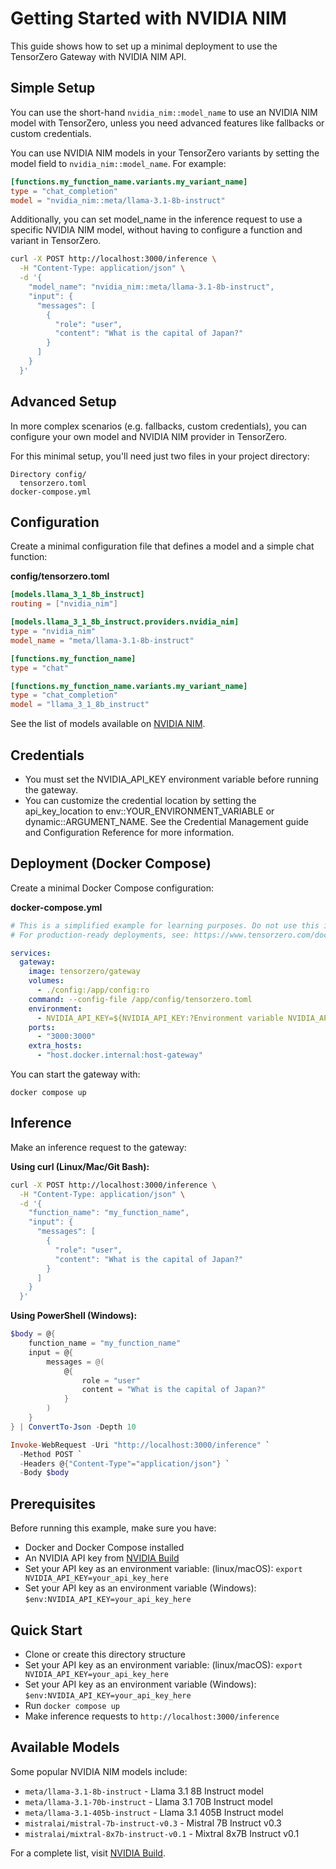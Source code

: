 # Getting Started with NVIDIA NIM

This guide shows how to set up a minimal deployment to use the TensorZero Gateway with NVIDIA NIM API.

## Simple Setup

You can use the short-hand `nvidia_nim::model_name` to use an NVIDIA NIM model with TensorZero, unless you need advanced features like fallbacks or custom credentials.

You can use NVIDIA NIM models in your TensorZero variants by setting the model field to `nvidia_nim::model_name`. For example:

```toml
[functions.my_function_name.variants.my_variant_name]
type = "chat_completion"
model = "nvidia_nim::meta/llama-3.1-8b-instruct"
```

Additionally, you can set model_name in the inference request to use a specific NVIDIA NIM model, without having to configure a function and variant in TensorZero.

```bash
curl -X POST http://localhost:3000/inference \
  -H "Content-Type: application/json" \
  -d '{
    "model_name": "nvidia_nim::meta/llama-3.1-8b-instruct",
    "input": {
      "messages": [
        {
          "role": "user",
          "content": "What is the capital of Japan?"
        }
      ]
    }
  }'
```

## Advanced Setup
In more complex scenarios (e.g. fallbacks, custom credentials), you can configure your own model and NVIDIA NIM provider in TensorZero.

For this minimal setup, you'll need just two files in your project directory:
```
Directory config/
  tensorzero.toml
docker-compose.yml
```

## Configuration

Create a minimal configuration file that defines a model and a simple chat function:

**config/tensorzero.toml**
```toml
[models.llama_3_1_8b_instruct]
routing = ["nvidia_nim"]

[models.llama_3_1_8b_instruct.providers.nvidia_nim]
type = "nvidia_nim"
model_name = "meta/llama-3.1-8b-instruct" 

[functions.my_function_name]
type = "chat"

[functions.my_function_name.variants.my_variant_name]
type = "chat_completion"
model = "llama_3_1_8b_instruct"
```
See the list of models available on [NVIDIA NIM](https://build.nvidia.com/explore/discover).

## Credentials

- You must set the NVIDIA_API_KEY environment variable before running the gateway.
- You can customize the credential location by setting the api_key_location to env::YOUR_ENVIRONMENT_VARIABLE or dynamic::ARGUMENT_NAME. See the Credential Management guide and Configuration Reference for more information.

## Deployment (Docker Compose)
Create a minimal Docker Compose configuration:

**docker-compose.yml**
```yaml
# This is a simplified example for learning purposes. Do not use this in production.
# For production-ready deployments, see: https://www.tensorzero.com/docs/gateway/deployment

services:
  gateway:
    image: tensorzero/gateway
    volumes:
      - ./config:/app/config:ro
    command: --config-file /app/config/tensorzero.toml
    environment:
      - NVIDIA_API_KEY=${NVIDIA_API_KEY:?Environment variable NVIDIA_API_KEY must be set.}
    ports:
      - "3000:3000"
    extra_hosts:
      - "host.docker.internal:host-gateway"
```

You can start the gateway with:

`docker compose up`

## Inference
Make an inference request to the gateway:

**Using curl (Linux/Mac/Git Bash):**
```bash
curl -X POST http://localhost:3000/inference \
  -H "Content-Type: application/json" \
  -d '{
    "function_name": "my_function_name",
    "input": {
      "messages": [
        {
          "role": "user",
          "content": "What is the capital of Japan?"
        }
      ]
    }
  }'
```
**Using PowerShell (Windows):**
```powershell
$body = @{
    function_name = "my_function_name"
    input = @{
        messages = @(
            @{
                role = "user"
                content = "What is the capital of Japan?"
            }
        )
    }
} | ConvertTo-Json -Depth 10

Invoke-WebRequest -Uri "http://localhost:3000/inference" `
  -Method POST `
  -Headers @{"Content-Type"="application/json"} `
  -Body $body
```

## Prerequisites
Before running this example, make sure you have:

- Docker and Docker Compose installed
- An NVIDIA API key from [NVIDIA Build](https://build.nvidia.com/)
- Set your API key as an environment variable: (linux/macOS): `export NVIDIA_API_KEY=your_api_key_here`
- Set your API key as an environment variable (Windows): `$env:NVIDIA_API_KEY=your_api_key_here`



## Quick Start
- Clone or create this directory structure
- Set your API key as an environment variable: (linux/macOS): `export NVIDIA_API_KEY=your_api_key_here`
- Set your API key as an environment variable (Windows): `$env:NVIDIA_API_KEY=your_api_key_here`
- Run `docker compose up`
- Make inference requests to `http://localhost:3000/inference`

## Available Models
Some popular NVIDIA NIM models include:

- `meta/llama-3.1-8b-instruct` - Llama 3.1 8B Instruct model
- `meta/llama-3.1-70b-instruct` - Llama 3.1 70B Instruct model
- `meta/llama-3.1-405b-instruct` - Llama 3.1 405B Instruct model
- `mistralai/mistral-7b-instruct-v0.3` - Mistral 7B Instruct v0.3
- `mistralai/mixtral-8x7b-instruct-v0.1` - Mixtral 8x7B Instruct v0.1

For a complete list, visit [NVIDIA Build](https://build.nvidia.com/explore/discover).